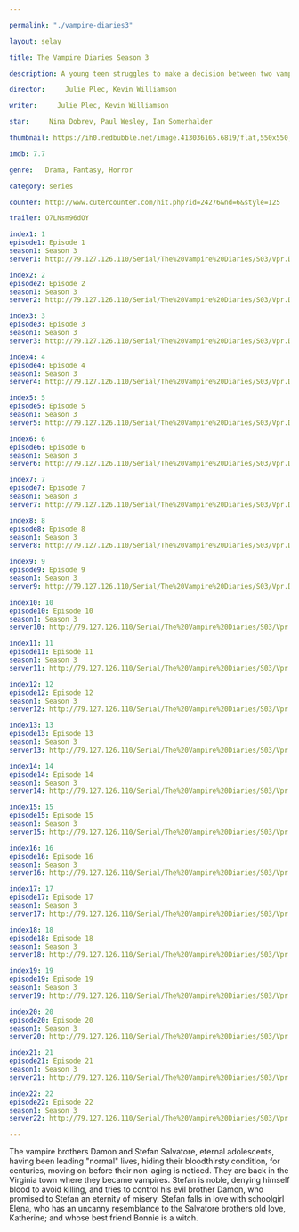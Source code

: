 ```yaml
---

permalink: "./vampire-diaries3"

layout: selay

title: The Vampire Diaries Season 3

description: A young teen struggles to make a decision between two vampire brothers and their supernatural lives. Soon after she discovers the truth her whole world turns upside down.

director:     Julie Plec, Kevin Williamson

writer:     Julie Plec, Kevin Williamson

star:     Nina Dobrev, Paul Wesley, Ian Somerhalder

thumbnail: https://ih0.redbubble.net/image.413036165.6819/flat,550x550,075,f.u3.jpg

imdb: 7.7

genre:   Drama, Fantasy, Horror

category: series

counter: http://www.cutercounter.com/hit.php?id=24276&nd=6&style=125

trailer: O7LNsm96dOY

index1: 1
episode1: Episode 1
season1: Season 3
server1: http://79.127.126.110/Serial/The%20Vampire%20Diaries/S03/Vpr.Dres_S03.E01.mkv

index2: 2
episode2: Episode 2
season1: Season 3
server2: http://79.127.126.110/Serial/The%20Vampire%20Diaries/S03/Vpr.Dres_S03.E02.mkv

index3: 3
episode3: Episode 3
season1: Season 3
server3: http://79.127.126.110/Serial/The%20Vampire%20Diaries/S03/Vpr.Dres_S03.E03.mkv

index4: 4
episode4: Episode 4
season1: Season 3
server4: http://79.127.126.110/Serial/The%20Vampire%20Diaries/S03/Vpr.Dres_S03.E04.mkv

index5: 5
episode5: Episode 5
season1: Season 3
server5: http://79.127.126.110/Serial/The%20Vampire%20Diaries/S03/Vpr.Dres_S03.E05.mkv

index6: 6
episode6: Episode 6
season1: Season 3
server6: http://79.127.126.110/Serial/The%20Vampire%20Diaries/S03/Vpr.Dres_S03.E06.mkv

index7: 7
episode7: Episode 7
season1: Season 3
server7: http://79.127.126.110/Serial/The%20Vampire%20Diaries/S03/Vpr.Dres_S03.E07.mkv

index8: 8
episode8: Episode 8
season1: Season 3
server8: http://79.127.126.110/Serial/The%20Vampire%20Diaries/S03/Vpr.Dres_S03.E08.mkv

index9: 9
episode9: Episode 9
season1: Season 3
server9: http://79.127.126.110/Serial/The%20Vampire%20Diaries/S03/Vpr.Dres_S03.E09.mkv

index10: 10
episode10: Episode 10
season1: Season 3
server10: http://79.127.126.110/Serial/The%20Vampire%20Diaries/S03/Vpr.Dres_S03.E10.mkv

index11: 11
episode11: Episode 11
season1: Season 3
server11: http://79.127.126.110/Serial/The%20Vampire%20Diaries/S03/Vpr.Dres_S03.E11.mkv

index12: 12
episode12: Episode 12
season1: Season 3
server12: http://79.127.126.110/Serial/The%20Vampire%20Diaries/S03/Vpr.Dres_S03.E12.mkv

index13: 13
episode13: Episode 13
season1: Season 3
server13: http://79.127.126.110/Serial/The%20Vampire%20Diaries/S03/Vpr.Dres_S03.E13.mkv

index14: 14
episode14: Episode 14
season1: Season 3
server14: http://79.127.126.110/Serial/The%20Vampire%20Diaries/S03/Vpr.Dres_S03.E14.mkv

index15: 15
episode15: Episode 15
season1: Season 3
server15: http://79.127.126.110/Serial/The%20Vampire%20Diaries/S03/Vpr.Dres_S03.E15.mkv

index16: 16
episode16: Episode 16
season1: Season 3
server16: http://79.127.126.110/Serial/The%20Vampire%20Diaries/S03/Vpr.Dres_S03.E16.mkv

index17: 17
episode17: Episode 17
season1: Season 3
server17: http://79.127.126.110/Serial/The%20Vampire%20Diaries/S03/Vpr.Dres_S03.E17.mkv

index18: 18
episode18: Episode 18
season1: Season 3
server18: http://79.127.126.110/Serial/The%20Vampire%20Diaries/S03/Vpr.Dres_S03.E18.mkv

index19: 19
episode19: Episode 19
season1: Season 3
server19: http://79.127.126.110/Serial/The%20Vampire%20Diaries/S03/Vpr.Dres_S03.E19.mkv

index20: 20
episode20: Episode 20
season1: Season 3
server20: http://79.127.126.110/Serial/The%20Vampire%20Diaries/S03/Vpr.Dres_S03.E20.mkv

index21: 21
episode21: Episode 21
season1: Season 3
server21: http://79.127.126.110/Serial/The%20Vampire%20Diaries/S03/Vpr.Dres_S03.E21.mkv

index22: 22
episode22: Episode 22
season1: Season 3
server22: http://79.127.126.110/Serial/The%20Vampire%20Diaries/S03/Vpr.Dres_S03.E22.mkv

---
```


The vampire brothers Damon and Stefan Salvatore, eternal adolescents, having been leading "normal" lives, hiding their bloodthirsty condition, for centuries, moving on before their non-aging is noticed. They are back in the Virginia town where they became vampires. Stefan is noble, denying himself blood to avoid killing, and tries to control his evil brother Damon, who promised to Stefan an eternity of misery. Stefan falls in love with schoolgirl Elena, who has an uncanny resemblance to the Salvatore brothers old love, Katherine; and whose best friend Bonnie is a witch.